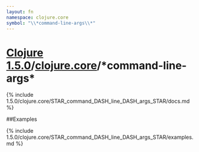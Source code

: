 ```yaml
---
layout: fn
namespace: clojure.core
symbol: "\\*command-line-args\\*"
---
```


# [Clojure 1.5.0](../../)/[clojure.core](../)/\*command-line-args\*

{% include 1.5.0/clojure.core/STAR_command_DASH_line_DASH_args_STAR/docs.md %}

##Examples

{% include 1.5.0/clojure.core/STAR_command_DASH_line_DASH_args_STAR/examples.md %}

